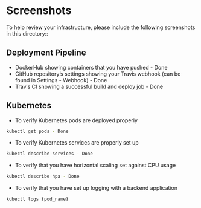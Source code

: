 # Screenshots
To help review your infrastructure, please include the following screenshots in this directory::

## Deployment Pipeline
* DockerHub showing containers that you have pushed - Done
* GitHub repository’s settings showing your Travis webhook (can be found in Settings - Webhook) - Done
* Travis CI showing a successful build and deploy job - Done

## Kubernetes
* To verify Kubernetes pods are deployed properly
```bash
kubectl get pods - Done
```
* To verify Kubernetes services are properly set up
```bash
kubectl describe services - Done
```
* To verify that you have horizontal scaling set against CPU usage
```bash
kubectl describe hpa - Done
```
* To verify that you have set up logging with a backend application
```bash
kubectl logs {pod_name}
```
